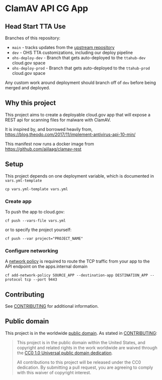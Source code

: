 # ClamAV API CG App

## Head Start TTA Use

Branches of this repository:

* `main` - tracks updates from the [upstream repository](https://github.com/18F/clamav-api-cg-app)
* `dev` - OHS TTA customizations, including our deploy pipeline
* `ohs-deploy-dev` - Branch that gets auto-deployed to the `ttahub-dev` cloud.gov space
* `ohs-deploy-prod` - Branch that gets auto-deployed to the `ttahub-prod` cloud.gov space

Any custom work around deployment should branch off of `dev` before being merged and deployed.

## Why this project

This project aims to create a deployable cloud.gov app that will expose a REST api for scanning files for malware with ClamAV.

It is inspired by, and borrowed heavily from, https://blog.theodo.com/2017/11/implement-antivirus-api-10-min/

This manifest now runs a docker image from https://github.com/ajilaag/clamav-rest

## Setup

This project depends on one deployment variable, which is documented in `vars.yml-template`

`cp vars.yml-template vars.yml`

### Create app

To push the app to cloud.gov:

`cf push --vars-file vars.yml`

or to specify the project yourself:

`cf push --var project="PROJECT_NAME"`

### Configure networking

A [network policy](https://docs.cloudfoundry.org/devguide/deploy-apps/cf-networking.html#create-policies)
is required to route the TCP traffic from your app to the API endpoint on the apps.internal domain

`cf add-network-policy SOURCE_APP --destination-app DESTINATION_APP --protocol tcp --port 9443`

## Contributing

See [CONTRIBUTING](CONTRIBUTING.md) for additional information.

## Public domain

This project is in the worldwide [public domain](LICENSE.md). As stated in [CONTRIBUTING](CONTRIBUTING.md):

> This project is in the public domain within the United States, and copyright and related rights in the work worldwide are waived through the [CC0 1.0 Universal public domain dedication](https://creativecommons.org/publicdomain/zero/1.0/).
>
> All contributions to this project will be released under the CC0 dedication. By submitting a pull request, you are agreeing to comply with this waiver of copyright interest.
